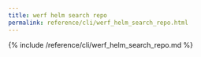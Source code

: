 ```yaml
---
title: werf helm search repo
permalink: reference/cli/werf_helm_search_repo.html
---
```


{% include /reference/cli/werf_helm_search_repo.md %}
